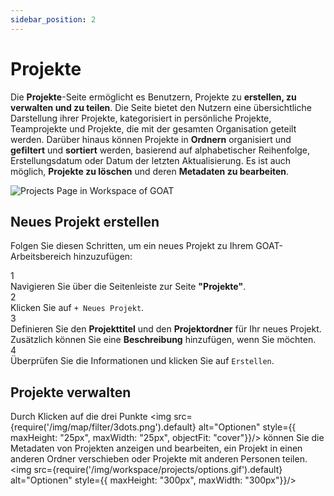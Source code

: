 ```yaml
---
sidebar_position: 2
---
```


# Projekte

Die **Projekte**-Seite ermöglicht es Benutzern, Projekte zu **erstellen, zu verwalten und zu teilen**. Die Seite bietet den Nutzern eine übersichtliche Darstellung ihrer Projekte, kategorisiert in persönliche Projekte, Teamprojekte und Projekte, die mit der gesamten Organisation geteilt werden. Darüber hinaus können Projekte in **Ordnern** organisiert und **gefiltert** und **sortiert** werden, basierend auf alphabetischer Reihenfolge, Erstellungsdatum oder Datum der letzten Aktualisierung. Es ist auch möglich, **Projekte zu löschen** und deren **Metadaten zu bearbeiten**.

<div style={{ display: 'flex', flexDirection: 'column', alignItems: 'center'}}>
  <img src={require('/img/workspace/projects/projects_general.png').default} alt="Projects Page in Workspace of GOAT" style={{ maxHeight: "auto", maxWidth: "auto", objectFit: "cover"}}/>

</div> 


## Neues Projekt erstellen
Folgen Sie diesen Schritten, um ein neues Projekt zu Ihrem GOAT-Arbeitsbereich hinzuzufügen:

<div class="step">
  <div class="step-number">1</div>
  <div class="content">Navigieren Sie über die Seitenleiste zur Seite <b>"Projekte"</b>.</div>
</div>

<div class="step">
  <div class="step-number">2</div>
  <div class="content">Klicken Sie auf <code>+ Neues Projekt</code>.</div>
</div>

<div class="step">
  <div class="step-number">3</div>
  <div class="content">Definieren Sie den <b>Projekttitel</b> und den <b>Projektordner</b> für Ihr neues Projekt. Zusätzlich können Sie eine <b>Beschreibung</b> hinzufügen, wenn Sie möchten.</div>
</div>

<div class="step">
  <div class="step-number">4</div>
  <div class="content">Überprüfen Sie die Informationen und klicken Sie auf <code>Erstellen</code>.</div>
</div>


## Projekte verwalten
Durch Klicken auf die drei Punkte <img src={require('/img/map/filter/3dots.png').default} alt="Optionen" style={{ maxHeight: "25px", maxWidth: "25px", objectFit: "cover"}}/> können Sie die Metadaten von Projekten anzeigen und bearbeiten, ein Projekt in einen anderen Ordner verschieben oder Projekte mit anderen Personen teilen.
<img src={require('/img/workspace/projects/options.gif').default} alt="Optionen" style={{ maxHeight: "300px", maxWidth: "300px"}}/>

